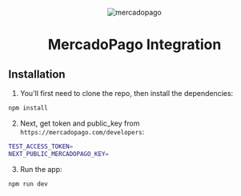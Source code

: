 <p align="center">
  <img src="https://i.ibb.co/2ynyv02/me-pago.webp" alt="mercadopago" />
  <h1 align="center">MercadoPago Integration</h1>
</p>

## Installation

1. You'll first need to clone the repo, then install the dependencies:

```sh
npm install
```

2. Next, get token and public_key from `https://mercadopago.com/developers`:

```sh
TEST_ACCESS_TOKEN=
NEXT_PUBLIC_MERCADOPAGO_KEY=
```

3. Run the app:

```sh
npm run dev
```
